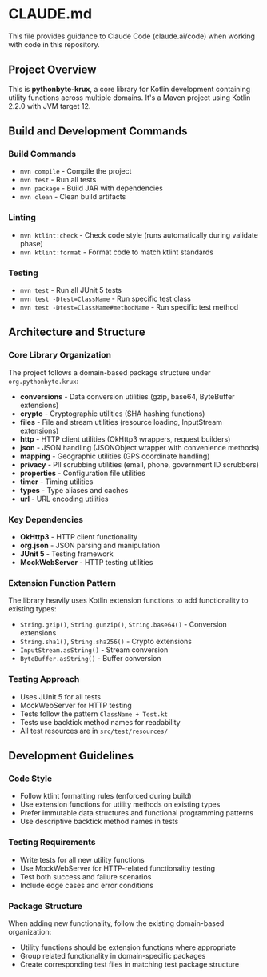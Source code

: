 # CLAUDE.md

This file provides guidance to Claude Code (claude.ai/code) when working with code in this repository.

## Project Overview

This is **pythonbyte-krux**, a core library for Kotlin development containing utility functions across multiple domains. It's a Maven project using Kotlin 2.2.0 with JVM target 12.

## Build and Development Commands

### Build Commands
- `mvn compile` - Compile the project
- `mvn test` - Run all tests
- `mvn package` - Build JAR with dependencies
- `mvn clean` - Clean build artifacts

### Linting
- `mvn ktlint:check` - Check code style (runs automatically during validate phase)
- `mvn ktlint:format` - Format code to match ktlint standards

### Testing
- `mvn test` - Run all JUnit 5 tests
- `mvn test -Dtest=ClassName` - Run specific test class
- `mvn test -Dtest=ClassName#methodName` - Run specific test method

## Architecture and Structure

### Core Library Organization
The project follows a domain-based package structure under `org.pythonbyte.krux`:

- **conversions** - Data conversion utilities (gzip, base64, ByteBuffer extensions)
- **crypto** - Cryptographic utilities (SHA hashing functions)
- **files** - File and stream utilities (resource loading, InputStream extensions)
- **http** - HTTP client utilities (OkHttp3 wrappers, request builders)
- **json** - JSON handling (JSONObject wrapper with convenience methods)
- **mapping** - Geographic utilities (GPS coordinate handling)
- **privacy** - PII scrubbing utilities (email, phone, government ID scrubbers)
- **properties** - Configuration file utilities
- **timer** - Timing utilities
- **types** - Type aliases and caches
- **url** - URL encoding utilities

### Key Dependencies
- **OkHttp3** - HTTP client functionality
- **org.json** - JSON parsing and manipulation
- **JUnit 5** - Testing framework
- **MockWebServer** - HTTP testing utilities

### Extension Function Pattern
The library heavily uses Kotlin extension functions to add functionality to existing types:
- `String.gzip()`, `String.gunzip()`, `String.base64()` - Conversion extensions
- `String.sha1()`, `String.sha256()` - Crypto extensions
- `InputStream.asString()` - Stream conversion
- `ByteBuffer.asString()` - Buffer conversion

### Testing Approach
- Uses JUnit 5 for all tests
- MockWebServer for HTTP testing
- Tests follow the pattern `ClassName + Test.kt`
- Tests use backtick method names for readability
- All test resources are in `src/test/resources/`

## Development Guidelines

### Code Style
- Follow ktlint formatting rules (enforced during build)
- Use extension functions for utility methods on existing types
- Prefer immutable data structures and functional programming patterns
- Use descriptive backtick method names in tests

### Testing Requirements
- Write tests for all new utility functions
- Use MockWebServer for HTTP-related functionality testing
- Test both success and failure scenarios
- Include edge cases and error conditions

### Package Structure
When adding new functionality, follow the existing domain-based organization:
- Utility functions should be extension functions where appropriate
- Group related functionality in domain-specific packages
- Create corresponding test files in matching test package structure